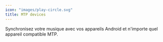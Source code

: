 ```yaml
---
icon: "images/play-circle.svg"
title: MTP devices
---
```

Synchronisez votre musique avec vos appareils Android et n'importe quel appareil compatible MTP.
